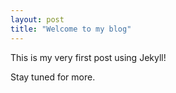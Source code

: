 ```yaml
---
layout: post
title: "Welcome to my blog"
---
```


This is my very first post using Jekyll!

Stay tuned for more.
